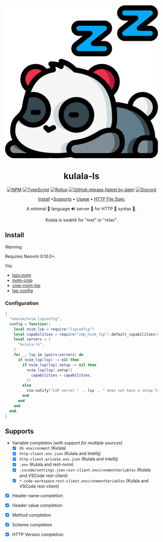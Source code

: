 <div align="center">

![Kulala Logo](logo.svg)

# kulala-ls

[![NPM](https://img.shields.io/npm/v/@mistweaverco/kulala-ls?style=for-the-badge)](https://www.npmjs.com/package/@mistweaverco/kulala-ls)
[![TypeScript](https://img.shields.io/badge/TypeScript-3178C6.svg?style=for-the-badge&logo=typescript&logoColor=FFF)](https://www.typescriptlang.org/)
[![Rollup](https://img.shields.io/badge/Rollup-bd0f0f.svg?style=for-the-badge&logo=rollup.js&logoColor=FFF)](https://rollupjs.org/)
[![GitHub release (latest by date)](https://img.shields.io/github/v/release/mistweaverco/kulala-ls?style=for-the-badge)](https://github.com/mistweaverco/kulala-ls/releases/latest)
[![Discord](https://img.shields.io/badge/discord-join-7289da?style=for-the-badge&logo=discord)](https://discord.gg/QyVQmfY4Rt)

[Install](#install) •[Supports](#supports) • [Usage](https://kulala.mwco.app/docs/usage/) • [HTTP File Spec](https://kulala.mwco.app/docs/usage/http-file-spec)

<p></p>

A minimal 🤏 language 🔊 server 📡 for HTTP 🐼 syntax 🌈.

Kulala is swahili for "rest" or "relax".

<p></p>

</div>

## Install

> [!WARNING]
> Requires Neovim 0.10.0+.

Via:

- [lazy.nvim](https://github.com/folke/lazy.nvim)
- [nvim-cmp](https://github.com/hrsh7th/nvim-cmp)
- [cmp-nvim-lsp](https://github.com/hrsh7th/cmp-nvim-lsp)
- [lsp-config](https://github.com/neovim/nvim-lspconfig)

### Configuration

```lua
{
  "neovim/nvim-lspconfig",
  config = function()
    local nvim_lsp = require("lspconfig")
    local capabilities = require("cmp_nvim_lsp").default_capabilities(vim.lsp.protocol.make_client_capabilities())
    local servers = {
      "kulala-ls",
    }
    for _, lsp in ipairs(servers) do
      if nvim_lsp[lsp] ~= nil then
        if nvim_lsp[lsp].setup ~= nil then
          nvim_lsp[lsp].setup({
            capabilities = capabilities,
          })
        else
          vim.notify("LSP server " .. lsp .. " does not have a setup function", vim.log.levels.ERROR)
        end
      end
    end
  end,
}
```

## Supports

- Variable completion *(with support for multiple sources)*
  - [x] `OS environment` (Kulala)
  - [x] `http-client.env.json` (Kulala and Intellij)
  - [x] `http-client.private.env.json` (Kulala and Intellij)
  - [x] `.env` (Kulala and rest-nvim)
  - [x] `.vscode/settings.json` *`rest-client.environmentVariables`* (Kulala and VSCode rest-client)
  - [x] `*.code-workspace` *`rest-client.environmentVariables`* (Kulala and VSCode rest-client)
- [x] Header name completion
- [x] Header value completion
- [x] Method completion
- [x] Scheme completion
- [x] HTTP Version completion


